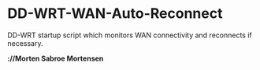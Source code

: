 # DD-WRT-WAN-Auto-Reconnect
DD-WRT startup script which monitors WAN connectivity and reconnects if necessary.

**://Morten Sabroe Mortensen**
